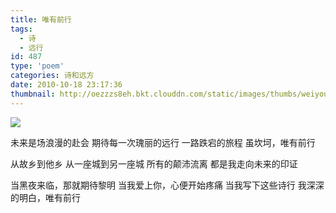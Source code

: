 ```yaml
---
title: 唯有前行
tags:
  - 诗
  - 远行
id: 487
type: 'poem'
categories: 诗和远方
date: 2010-10-18 23:17:36
thumbnail: http://oezzzs8eh.bkt.clouddn.com/static/images/thumbs/weiyouqianxing.jpg?imageView2/1/w/345/h/163
---
```


![](http://oezzzs8eh.bkt.clouddn.com/static/images/thumbs/weiyouqianxing.jpg)

未来是场浪漫的赴会
期待每一次瑰丽的远行
一路跌宕的旅程
虽坎坷，唯有前行

从故乡到他乡
从一座城到另一座城
所有的颠沛流离
都是我走向未来的印证

当黑夜来临，那就期待黎明
当我爱上你，心便开始疼痛
当我写下这些诗行
我深深的明白，唯有前行